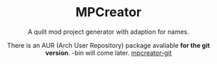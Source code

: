 <center>

# MPCreator
A quilt mod project generator with adaption for names.

There is an AUR (Arch User Repository) package avaliable **for the git version**. -bin will come later. [mpcreator-git](https://aur.archlinux.org/packages/mpcreator-git)

</center>